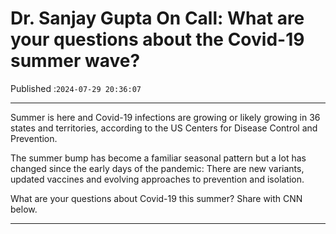 # Dr. Sanjay Gupta On Call: What are your questions about the Covid-19 summer wave?

Published :`2024-07-29 20:36:07`

---

Summer is here and Covid-19 infections are growing or likely growing in 36 states and territories, according to the US Centers for Disease Control and Prevention.

The summer bump has become a familiar seasonal pattern but a lot has changed since the early days of the pandemic: There are new variants, updated vaccines and evolving approaches to prevention and isolation.

What are your questions about Covid-19 this summer? Share with CNN below.

---

